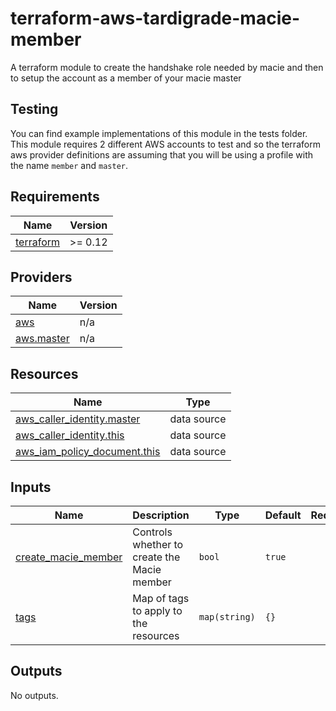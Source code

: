 # terraform-aws-tardigrade-macie-member

A terraform module to create the handshake role needed by macie and then to setup the account as a member of your macie master

## Testing
You can find example implementations of this module in the tests folder. This module
requires 2 different AWS accounts to test and so the terraform aws provider definitions
are assuming that you will be using a profile with the name `member` and `master`.

<!-- BEGIN TFDOCS -->
## Requirements

| Name | Version |
|------|---------|
| <a name="requirement_terraform"></a> [terraform](#requirement\_terraform) | >= 0.12 |

## Providers

| Name | Version |
|------|---------|
| <a name="provider_aws"></a> [aws](#provider\_aws) | n/a |
| <a name="provider_aws.master"></a> [aws.master](#provider\_aws.master) | n/a |

## Resources

| Name | Type |
|------|------|
| [aws_caller_identity.master](https://registry.terraform.io/providers/hashicorp/aws/latest/docs/data-sources/caller_identity) | data source |
| [aws_caller_identity.this](https://registry.terraform.io/providers/hashicorp/aws/latest/docs/data-sources/caller_identity) | data source |
| [aws_iam_policy_document.this](https://registry.terraform.io/providers/hashicorp/aws/latest/docs/data-sources/iam_policy_document) | data source |

## Inputs

| Name | Description | Type | Default | Required |
|------|-------------|------|---------|:--------:|
| <a name="input_create_macie_member"></a> [create\_macie\_member](#input\_create\_macie\_member) | Controls whether to create the Macie member | `bool` | `true` | no |
| <a name="input_tags"></a> [tags](#input\_tags) | Map of tags to apply to the resources | `map(string)` | `{}` | no |

## Outputs

No outputs.

<!-- END TFDOCS -->
